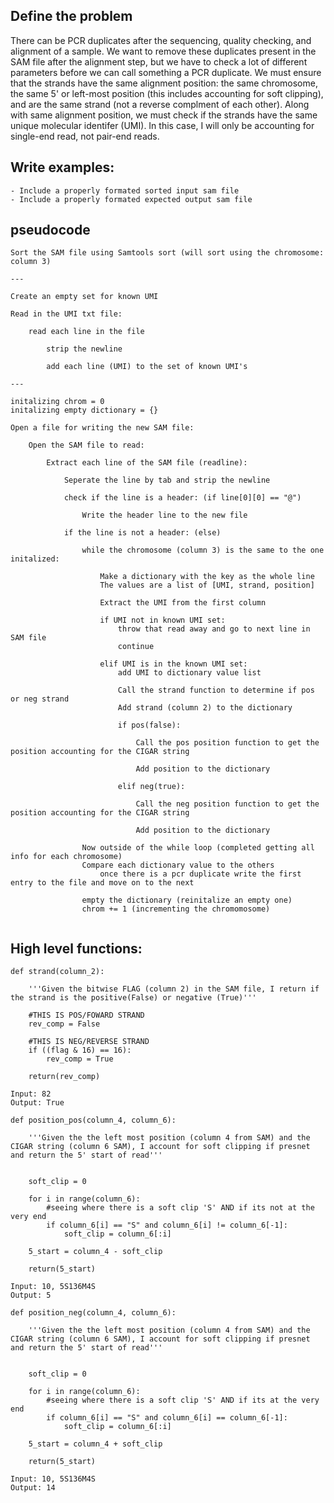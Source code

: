 ## Define the problem

There can be PCR duplicates after the sequencing, quality checking, and alignment of a sample. We want to remove these duplicates present in the SAM file after the alignment step, but we have to check a lot of different parameters before we can call something a PCR duplicate. We must ensure that the strands have the same alignment position: the same chromosome, the same 5' or left-most position (this includes accounting for soft clipping), and are the same strand (not a reverse complment of each other). Along with same alignment position, we must check if the strands have the same unique molecular identifer (UMI). In this case, I will only be accounting for single-end read, not pair-end reads. 

## Write examples:
    - Include a properly formated sorted input sam file
    - Include a properly formated expected output sam file

## pseudocode

```
Sort the SAM file using Samtools sort (will sort using the chromosome: column 3)

---

Create an empty set for known UMI

Read in the UMI txt file:

    read each line in the file

        strip the newline

        add each line (UMI) to the set of known UMI's

---

initalizing chrom = 0
initalizing empty dictionary = {}

Open a file for writing the new SAM file:

    Open the SAM file to read:

        Extract each line of the SAM file (readline):

            Seperate the line by tab and strip the newline

            check if the line is a header: (if line[0][0] == "@")

                Write the header line to the new file

            if the line is not a header: (else)

                while the chromosome (column 3) is the same to the one initalized: 

                    Make a dictionary with the key as the whole line
                    The values are a list of [UMI, strand, position]

                    Extract the UMI from the first column

                    if UMI not in known UMI set:
                        throw that read away and go to next line in SAM file
                        continue

                    elif UMI is in the known UMI set:
                        add UMI to dictionary value list
                            
                        Call the strand function to determine if pos or neg strand
                        Add strand (column 2) to the dictionary

                        if pos(false):
                            
                            Call the pos position function to get the position accounting for the CIGAR string

                            Add position to the dictionary

                        elif neg(true):
                            
                            Call the neg position function to get the position accounting for the CIGAR string

                            Add position to the dictionary
                
                Now outside of the while loop (completed getting all info for each chromosome)
                Compare each dictionary value to the others
                    once there is a pcr duplicate write the first entry to the file and move on to the next
                
                empty the dictionary (reinitalize an empty one)
                chrom += 1 (incrementing the chromomosome)
                
```


## High level functions:

```
def strand(column_2):

    '''Given the bitwise FLAG (column 2) in the SAM file, I return if the strand is the positive(False) or negative (True)'''

    #THIS IS POS/FOWARD STRAND
    rev_comp = False

    #THIS IS NEG/REVERSE STRAND
    if ((flag & 16) == 16):
        rev_comp = True

    return(rev_comp)

Input: 82
Output: True
```

```
def position_pos(column_4, column_6):

    '''Given the the left most position (column 4 from SAM) and the CIGAR string (column 6 SAM), I account for soft clipping if presnet and return the 5' start of read'''


    soft_clip = 0

    for i in range(column_6):
        #seeing where there is a soft clip 'S' AND if its not at the very end
        if column_6[i] == "S" and column_6[i] != column_6[-1]:
            soft_clip = column_6[:i]
            
    5_start = column_4 - soft_clip

    return(5_start)

Input: 10, 5S136M4S
Output: 5
```

```
def position_neg(column_4, column_6):

    '''Given the the left most position (column 4 from SAM) and the CIGAR string (column 6 SAM), I account for soft clipping if presnet and return the 5' start of read'''


    soft_clip = 0

    for i in range(column_6):
        #seeing where there is a soft clip 'S' AND if its at the very end
        if column_6[i] == "S" and column_6[i] == column_6[-1]:
            soft_clip = column_6[:i]
            
    5_start = column_4 + soft_clip

    return(5_start)

Input: 10, 5S136M4S
Output: 14
```
